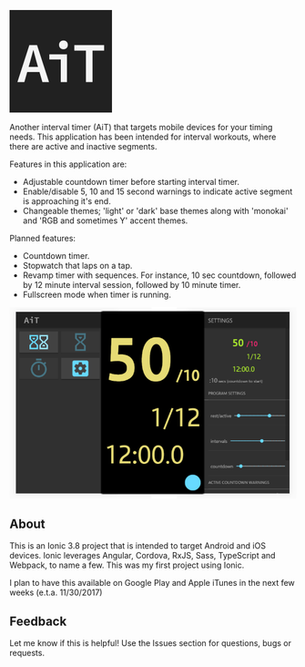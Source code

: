 ![AiT](resources/github/Ait180x180.png)

Another interval timer (AiT) that targets mobile devices for your timing needs.  This application has been intended for interval workouts, where there are active and inactive segments.

Features in this application are:
* Adjustable countdown timer before starting interval timer.
* Enable/disable 5, 10 and 15 second warnings to indicate active segment is approaching it's end.
* Changeable themes; 'light' or 'dark' base themes along with 'monokai' and 'RGB and sometimes Y' accent themes.

Planned features:
* Countdown timer.
* Stopwatch that laps on a tap.
* Revamp timer with sequences.  For instance, 10 sec countdown, followed by 12 minute interval session, followed by 10 minute timer.
* Fullscreen mode when timer is running.

![Android screenshots](resources/github/dark-monokai.png)
## About
This is an Ionic 3.8 project that is intended to target Android and iOS devices.  Ionic leverages Angular, Cordova, RxJS, Sass, TypeScript and Webpack, to name a few.  This was my first project using Ionic.

I plan to have this available on Google Play and Apple iTunes in the next few weeks (e.t.a. 11/30/2017)


## Feedback
Let me know if this is helpful!  Use the Issues section for questions, bugs or requests.
